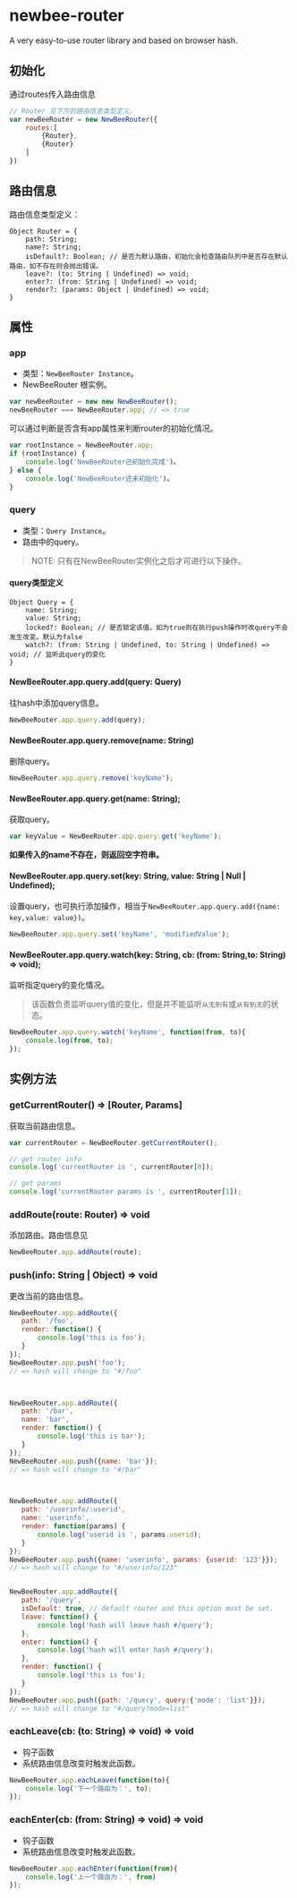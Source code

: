 # newbee-router

A very easy-to-use router library and based on browser hash.

## 初始化
通过routes传入路由信息
```js
// Router 见下方的路由信息类型定义。
var newBeeRouter = new NewBeeRouter({
    routes:[
        {Router},
        {Router}
    ]
})
```

## 路由信息
路由信息类型定义：
```
Object Router = {
    path: String;
    name?: String;
    isDefault?: Boolean; // 是否为默认路由，初始化会检查路由队列中是否存在默认路由，如不存在则会抛出错误。
    leave?: (to: String | Undefined) => void;
    enter?: (from: String | Undefined) => void;
    render?: (params: Object | Undefined) => void;
}
```


## 属性
### app
* 类型：`NewBeeRouter Instance`。
* NewBeeRouter 根实例。

```js
var newBeeRouter = new new NewBeeRouter();
newBeeRouter === NewBeeRouter.app; // => true
```

可以通过判断是否含有app属性来判断router的初始化情况。
```js
var rootInstance = NewBeeRouter.app;
if (rootInstance) {
    console.log('NewBeeRouter已初始化完成')。
} else {
    console.log('NewBeeRouter还未初始化')。
}
```

### query

* 类型：`Query Instance`。
* 路由中的query。

> NOTE: 只有在NewBeeRouter实例化之后才可进行以下操作。

#### query类型定义
```
Object Query = {
    name: String;
    value: String;
    locked?: Boolean; // 是否锁定该值，如为true则在执行push操作时改query不会发生改变。默认为false
    watch?: (from: String | Undefined, to: String | Undefined) => void; // 监听此query的变化
}
```

#### NewBeeRouter.app.query.add(query: Query)
往hash中添加query信息。
```js
NewBeeRouter.app.query.add(query);
```

#### NewBeeRouter.app.query.remove(name: String)
删除query。
```js
NewBeeRouter.app.query.remove('keyName');
```
#### NewBeeRouter.app.query.get(name: String);
获取query。
```js
var keyValue = NewBeeRouter.app.query.get('keyName');
```
**如果传入的name不存在，则返回空字符串。**
#### NewBeeRouter.app.query.set(key: String, value: String | Null | Undefined);
设置query，也可执行添加操作，相当于`NewBeeRouter.app.query.add({name: key,value: value})`。
```js
NewBeeRouter.app.query.set('keyName', 'modifiedValue');
```
#### NewBeeRouter.app.query.watch(key: String, cb: (from: String,to: String) => void);
监听指定query的变化情况。

> 该函数负责监听query值的变化，但是并不能监听`从无到有`或`从有到无`的状态。

```js
NewBeeRouter.app.query.watch('keyName', function(from, to){
    console.log(from, to);
});
```

## 实例方法

### getCurrentRouter() => \[Router, Params\]
获取当前路由信息。

```js
var currentRouter = NewBeeRouter.getCurrentRouter();

// get router info
console.log('currentRouter is ', currentRouter[0]);

// get params
console.log('currentRouter params is ', currentRouter[1]);
```


### addRoute(route: Router) => void
添加路由。路由信息见

```js
NewBeeRouter.app.addRoute(route);
```

### push(info: String | Object) => void
更改当前的路由信息。

```js
NewBeeRouter.app.addRoute({
   path: '/foo',
   render: function() {
       console.log('this is foo');
   }
});
NewBeeRouter.app.push('foo');
// => hash will change to "#/foo"



NewBeeRouter.app.addRoute({
   path: '/bar',
   name: 'bar',
   render: function() {
       console.log('this is bar');
   }
});
NewBeeRouter.app.push({name: 'bar'}); 
// => hash will change to "#/bar"



NewBeeRouter.app.addRoute({
   path: '/userinfo/:userid',
   name: 'userinfo',
   render: function(params) {
       console.log('userid is ', params.userid);
   }
});
NewBeeRouter.app.push({name: 'userinfo', params: {userid: '123'}});
// => hash will change to "#/userinfo/123"


NewBeeRouter.app.addRoute({
   path: '/query',
   isDefault: true, // default router and this option must be set.
   leave: function() {
       console.log('hash will leave hash #/query');
   },
   enter: function() {
       console.log('hash will enter hash #/query');
   },
   render: function() {
       console.log('this is foo');
   }
});
NewBeeRouter.app.push({path: '/query', query:{'mode': 'list'}});
// => hash will change to "#/query?mode=list"
```

### eachLeave(cb: (to: String) => void) => void
* 钩子函数
* 系统路由信息改变时触发此函数。

```js
NewBeeRouter.app.eachLeave(function(to){
    console.log('下一个路由为：', to);
});
```

### eachEnter(cb: (from: String) => void) => void
* 钩子函数
* 系统路由信息改变时触发此函数。

```js
NewBeeRouter.app.eachEnter(function(from){
    console.log('上一个路由为：', from)
});
```
